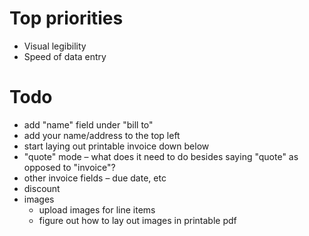 # Top priorities

- Visual legibility
- Speed of data entry

# Todo

- add "name" field under "bill to"
- add your name/address to the top left
- start laying out printable invoice down below
- "quote" mode – what does it need to do besides saying "quote" as opposed to "invoice"?
- other invoice fields – due date, etc
- discount
- images
	- upload images for line items
	- figure out how to lay out images in printable pdf

